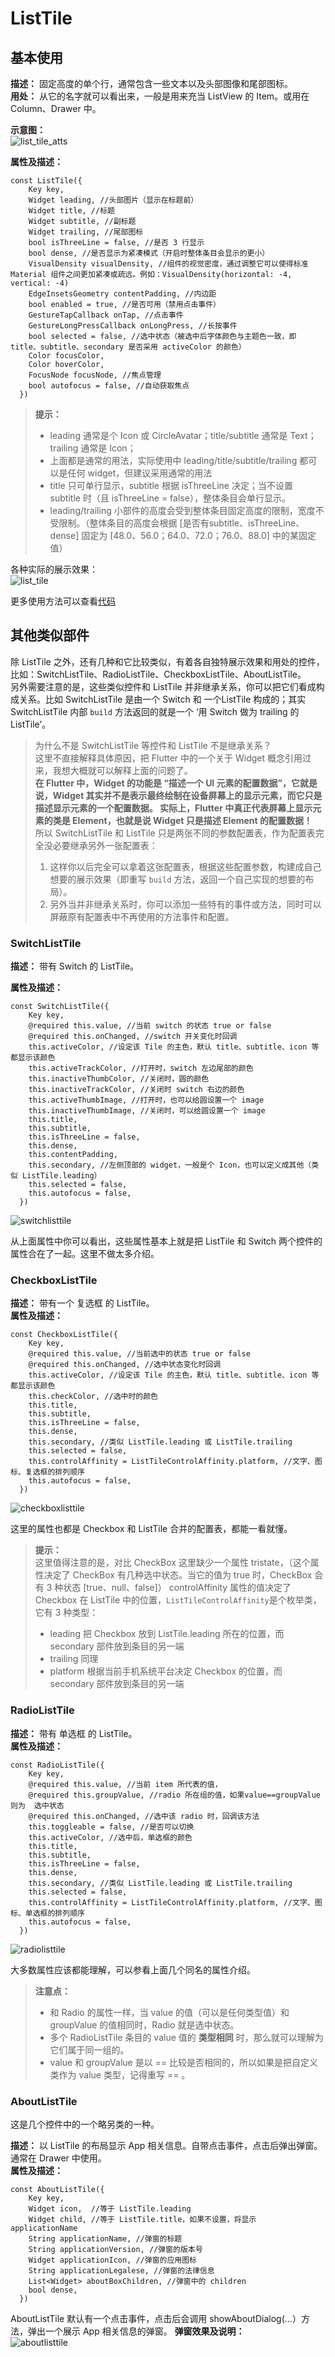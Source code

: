 # ListTile  

## 基本使用

**描述：** 固定高度的单个行，通常包含一些文本以及头部图像和尾部图标。  
**用处：** 从它的名字就可以看出来，一般是用来充当 ListView 的 Item。或用在 Column、Drawer 中。   

**示意图：**  
![list_tile_atts](https://raw.githubusercontent.com/OCNYang/flutter_widgets/ocnyang_widgets/docs/list/list_tile_atts.png)  

**属性及描述：**  

```  
const ListTile({
    Key key,
    Widget leading, //头部图片（显示在标题前）
    Widget title, //标题
    Widget subtitle, //副标题
    Widget trailing, //尾部图标
    bool isThreeLine = false, //是否 3 行显示
    bool dense, //是否显示为紧凑模式（开启时整体条目会显示的更小）
    VisualDensity visualDensity, //组件的视觉密度，通过调整它可以使得标准 Material 组件之间更加紧凑或疏远。例如：VisualDensity(horizontal: -4, vertical: -4)
    EdgeInsetsGeometry contentPadding, //内边距
    bool enabled = true, //是否可用（禁用点击事件）
    GestureTapCallback onTap, //点击事件
    GestureLongPressCallback onLongPress, //长按事件
    bool selected = false, //选中状态（被选中后字体颜色与主题色一致，即 title、subtitle、secondary 是否采用 activeColor 的颜色）
    Color focusColor,
    Color hoverColor,
    FocusNode focusNode, //焦点管理
    bool autofocus = false, //自动获取焦点
  })
```  

> **提示：**
> * leading 通常是个 Icon 或 CircleAvatar；title/subtitle 通常是 Text；trailing 通常是 Icon；
> * 上面都是通常的用法，实际使用中 leading/title/subtitle/trailing 都可以是任何 widget，但建议采用通常的用法
> * title 只可单行显示，subtitle 根据 isThreeLine 决定；当不设置 subtitle 时（且 isThreeLine = false），整体条目会单行显示。
> * leading/trailing 小部件的高度会受到整体条目固定高度的限制，宽度不受限制。（整体条目的高度会根据 [是否有subtitle、isThreeLine、dense] 固定为 [48.0、56.0；64.0、72.0；76.0、88.0] 中的某固定值）

各种实际的展示效果：  
![list_tile](https://raw.githubusercontent.com/OCNYang/flutter_widgets/ocnyang_widgets/docs/list/list_tile.png)

更多使用方法可以查看[代码]()

## 其他类似部件  
除 ListTile 之外，还有几种和它比较类似，有着各自独特展示效果和用处的控件，比如：SwitchListTile、RadioListTile、CheckboxListTile、AboutListTile。  
另外需要注意的是，这些类似控件和 ListTile 并非继承关系，你可以把它们看成构成关系。比如 SwitchListTile 是由一个 Switch 和 一个ListTile 构成的；其实 SwitchListTile 内部 `build` 方法返回的就是一个 ‘用 Switch 做为 trailing 的 ListTile’。  

> 为什么不是 SwitchListTile 等控件和 ListTile 不是继承关系？  
> 这里不直接解释具体原因，把 Flutter 中的一个关于 Widget 概念引用过来，我想大概就可以解释上面的问题了。  
> **在 Flutter 中，Widget 的功能是 “描述一个 UI 元素的配置数据”，它就是说，Widget 其实并不是表示最终绘制在设备屏幕上的显示元素，而它只是描述显示元素的一个配置数据。 实际上，Flutter 中真正代表屏幕上显示元素的类是 Element，也就是说 Widget 只是描述 Element 的配置数据！**  
> 所以 SwitchListTile 和 ListTile 只是两张不同的参数配置表，作为配置表完全没必要继承另外一张配置表：
> 1. 这样你以后完全可以拿着这张配置表，根据这些配置参数，构建成自己想要的展示效果（即重写 `build` 方法，返回一个自己实现的想要的布局）。
> 2. 另外当并非继承关系时，你可以添加一些特有的事件或方法，同时可以屏蔽原有配置表中不再使用的方法事件和配置。

### SwitchListTile

**描述：** 带有 Switch 的 ListTile。

**属性及描述：**  

```
const SwitchListTile({
    Key key,
    @required this.value, //当前 switch 的状态 true or false
    @required this.onChanged, //switch 开关变化时回调
    this.activeColor, //设定该 Tile 的主色，默认 title、subtitle、icon 等都显示该颜色
    this.activeTrackColor, //打开时，switch 左边尾部的颜色
    this.inactiveThumbColor, //关闭时，圆的颜色
    this.inactiveTrackColor, //关闭时 switch 右边的颜色
    this.activeThumbImage, //打开时，也可以给圆设置一个 image
    this.inactiveThumbImage, //关闭时，可以给圆设置一个 image
    this.title,
    this.subtitle,
    this.isThreeLine = false,
    this.dense,
    this.contentPadding,
    this.secondary, //左侧顶部的 widget，一般是个 Icon，也可以定义成其他（类似 ListTile.leading）
    this.selected = false,
    this.autofocus = false,
  })
```  

![switchlisttile](https://raw.githubusercontent.com/OCNYang/flutter_widgets/ocnyang_widgets/docs/list/switchlisttile.jpg)  

从上面属性中你可以看出，这些属性基本上就是把 ListTile 和 Switch 两个控件的属性合在了一起。这里不做太多介绍。

### CheckboxListTile

**描述：** 带有一个 复选框 的 ListTile。  
**属性及描述：**  
```
const CheckboxListTile({
    Key key,
    @required this.value, //当前选中的状态 true or false
    @required this.onChanged, //选中状态变化时回调
    this.activeColor, //设定该 Tile 的主色，默认 title、subtitle、icon 等都显示该颜色
    this.checkColor, //选中时的颜色
    this.title,
    this.subtitle,
    this.isThreeLine = false,
    this.dense,
    this.secondary, //类似 ListTile.leading 或 ListTile.trailing
    this.selected = false,
    this.controlAffinity = ListTileControlAffinity.platform, //文字、图标、复选框的排列顺序
    this.autofocus = false,
  })
```

![checkboxlisttile](https://raw.githubusercontent.com/OCNYang/flutter_widgets/ocnyang_widgets/docs/list/checkboxlisttile.jpg)  

这里的属性也都是 Checkbox 和 ListTile 合并的配置表，都能一看就懂。  
> **提示：**  
> 这里值得注意的是，对比 CheckBox 这里缺少一个属性 tristate，（这个属性决定了 CheckBox 有几种选中状态。当它的值为 true 时，CheckBox 会有 3 种状态 [true、null、false]）
> controlAffinity 属性的值决定了 Checkbox 在 ListTile 中的位置，`ListTileControlAffinity`是个枚举类，它有 3 种类型：
> * leading 把 Checkbox 放到 ListTile.leading 所在的位置，而secondary 部件放到条目的另一端
> * trailing 同理
> * platform 根据当前手机系统平台决定 Checkbox 的位置，而secondary 部件放到条目的另一端

### RadioListTile

**描述：** 带有 单选框 的 ListTile。  
**属性及描述：**  
```
const RadioListTile({
    Key key,
    @required this.value, //当前 item 所代表的值，
    @required this.groupValue, //radio 所在组的值，如果value==groupValue 则为  选中状态
    @required this.onChanged, //选中该 radio 时，回调该方法
    this.toggleable = false, //是否可以切换
    this.activeColor, //选中后，单选框的颜色
    this.title,
    this.subtitle,
    this.isThreeLine = false,
    this.dense,
    this.secondary, //类似 ListTile.leading 或 ListTile.trailing
    this.selected = false,
    this.controlAffinity = ListTileControlAffinity.platform, //文字、图标、单选框的排列顺序
    this.autofocus = false,
  })
```

![radiolisttile](https://raw.githubusercontent.com/OCNYang/flutter_widgets/ocnyang_widgets/docs/list/radiolisttile.jpg)  

大多数属性应该都能理解，可以参看上面几个同名的属性介绍。  
> **注意点：**
> * 和 Radio 的属性一样，当 value 的值（可以是任何类型值）和 groupValue 的值相同时，Radio 就是选中状态。
> * 多个 RadioListTile 条目的 value 值的 **类型相同** 时，那么就可以理解为它们属于同一组的。
> * value 和 groupValue 是以 == 比较是否相同的，所以如果是把自定义类作为 value 类型，记得重写 == 。

### AboutListTile
这是几个控件中的一个略另类的一种。

**描述：** 以 ListTile 的布局显示 App 相关信息。自带点击事件，点击后弹出弹窗。通常在 Drawer 中使用。  
**属性及描述：**  
```
const AboutListTile({
    Key key,
    Widget icon,  //等于 ListTile.leading
    Widget child, //等于 ListTile.title，如果不设置，将显示 applicationName
    String applicationName, //弹窗的标题
    String applicationVersion, //弹窗的版本号
    Widget applicationIcon, //弹窗的应用图标
    String applicationLegalese, //弹窗的法律信息
    List<Widget> aboutBoxChildren, //弹窗中的 children
    bool dense,
  })
```

AboutListTile 默认有一个点击事件，点击后会调用 showAboutDialog(...）方法，弹出一个展示 App 相关信息的弹窗。
**弹窗效果及说明：**  
![aboutlisttile](https://raw.githubusercontent.com/OCNYang/flutter_widgets/ocnyang_widgets/docs/list/aboutlisttile.jpg)    


